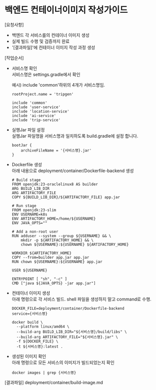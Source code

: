 # 백엔드 컨테이너이미지 작성가이드

[요청사항]  
- 백엔드 각 서비스를의 컨테이너 이미지 생성
- 실제 빌드 수행 및 검증까지 완료
- '[결과파일]'에 컨테이너 이미지 작성 과정 생성 

[작업순서]
- 서비스명 확인   
  서비스명은 settings.gradle에서 확인 
  
  예시) include 'common'하위의 4개가 서비스명임.  
  ```
  rootProject.name = 'tripgen'

  include 'common'
  include 'user-service'
  include 'location-service'
  include 'ai-service'
  include 'trip-service'
  ```  

- 실행Jar 파일 설정   
  실행Jar 파일명을 서비스명과 일치하도록 build.gradle에 설정 합니다.   
  ```
  bootJar {
      archiveFileName = '{서비스명}.jar'
  }
  ```

- Dockerfile 생성   
  아래 내용으로 deployment/container/Dockerfile-backend 생성  
  ```
  # Build stage
  FROM openjdk:23-oraclelinux8 AS builder
  ARG BUILD_LIB_DIR
  ARG ARTIFACTORY_FILE
  COPY ${BUILD_LIB_DIR}/${ARTIFACTORY_FILE} app.jar

  # Run stage
  FROM openjdk:23-slim
  ENV USERNAME=k8s
  ENV ARTIFACTORY_HOME=/home/${USERNAME}
  ENV JAVA_OPTS=""

  # Add a non-root user
  RUN adduser --system --group ${USERNAME} && \
      mkdir -p ${ARTIFACTORY_HOME} && \
      chown ${USERNAME}:${USERNAME} ${ARTIFACTORY_HOME}

  WORKDIR ${ARTIFACTORY_HOME}
  COPY --from=builder app.jar app.jar
  RUN chown ${USERNAME}:${USERNAME} app.jar

  USER ${USERNAME}

  ENTRYPOINT [ "sh", "-c" ]
  CMD ["java ${JAVA_OPTS} -jar app.jar"]
  ```

- 컨테이너 이미지 생성    
  아래 명령으로 각 서비스 빌드. shell 파일을 생성하지 말고 command로 수행.    
  ```
  DOCKER_FILE=deployment/container/Dockerfile-backend
  service={서비스명}

  docker build \
    --platform linux/amd64 \
    --build-arg BUILD_LIB_DIR="${서비스명}/build/libs" \
    --build-arg ARTIFACTORY_FILE="${서비스명}.jar" \
    -f ${DOCKER_FILE} \
    -t ${서비스명}:latest .
  ```
- 생성된 이미지 확인   
  아래 명령으로 모든 서비스의 이미지가 빌드되었는지 확인   
  ```
  docker images | grep {서비스명}
  ```

[결과파일]
deployment/container/build-image.md
